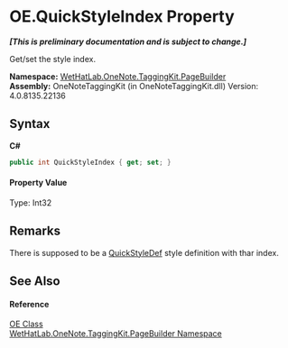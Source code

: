 # OE.QuickStyleIndex Property 
 _**\[This is preliminary documentation and is subject to change.\]**_

Get/set the style index.

**Namespace:**&nbsp;<a href="56352230-71f2-f4b7-63a8-983965663af5.md">WetHatLab.OneNote.TaggingKit.PageBuilder</a><br />**Assembly:**&nbsp;OneNoteTaggingKit (in OneNoteTaggingKit.dll) Version: 4.0.8135.22136

## Syntax

**C#**<br />
``` C#
public int QuickStyleIndex { get; set; }
```


#### Property Value
Type: Int32

## Remarks
There is supposed to be a <a href="b060cbe3-abed-8941-9af9-880354eb2a81.md">QuickStyleDef</a> style definition with thar index.

## See Also


#### Reference
<a href="6d00c7e2-1ce9-f79b-727b-125206c5880d.md">OE Class</a><br /><a href="56352230-71f2-f4b7-63a8-983965663af5.md">WetHatLab.OneNote.TaggingKit.PageBuilder Namespace</a><br />
